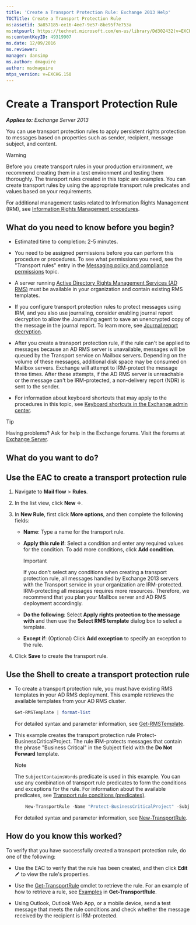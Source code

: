 ```yaml
---
title: 'Create a Transport Protection Rule: Exchange 2013 Help'
TOCTitle: Create a Transport Protection Rule
ms:assetid: 3a857185-ee16-4ee7-9e57-8be95f7e753a
ms:mtpsurl: https://technet.microsoft.com/en-us/library/Dd302432(v=EXCHG.150)
ms:contentKeyID: 49319907
ms.date: 12/09/2016
ms.reviewer: 
manager: dansimp
ms.author: dmaguire
author: msdmaguire
mtps_version: v=EXCHG.150
---
```


# Create a Transport Protection Rule

_**Applies to:** Exchange Server 2013_

You can use transport protection rules to apply persistent rights protection to messages based on properties such as sender, recipient, message subject, and content.

> [!WARNING]
> Before you create transport rules in your production environment, we recommend creating them in a test environment and testing them thoroughly. The transport rules created in this topic are examples. You can create transport rules by using the appropriate transport rule predicates and values based on your requirements.

For additional management tasks related to Information Rights Management (IRM), see [Information Rights Management procedures](information-rights-management-procedures-exchange-2013-help.md).

## What do you need to know before you begin?

  - Estimated time to completion: 2-5 minutes.

  - You need to be assigned permissions before you can perform this procedure or procedures. To see what permissions you need, see the "Transport rules" entry in the [Messaging policy and compliance permissions](messaging-policy-and-compliance-permissions-exchange-2013-help.md) topic.

  - A server running [Active Directory Rights Management Services (AD RMS)](https://technet.microsoft.com/en-us/library/hh831364.aspx) must be available in your organization and contain existing RMS templates.

  - If you configure transport protection rules to protect messages using IRM, and you also use journaling, consider enabling journal report decryption to allow the Journaling agent to save an unencrypted copy of the message in the journal report. To learn more, see [Journal report decryption](journal-report-decryption-exchange-2013-help.md).

  - After you create a transport protection rule, if the rule can't be applied to messages because an AD RMS server is unavailable, messages will be queued by the Transport service on Mailbox servers. Depending on the volume of these messages, additional disk space may be consumed on Mailbox servers. Exchange will attempt to IRM-protect the message three times. After these attempts, if the AD RMS server is unreachable or the message can't be IRM-protected, a non-delivery report (NDR) is sent to the sender.

  - For information about keyboard shortcuts that may apply to the procedures in this topic, see [Keyboard shortcuts in the Exchange admin center](keyboard-shortcuts-in-the-exchange-admin-center-2013-help.md).

> [!TIP]
> Having problems? Ask for help in the Exchange forums. Visit the forums at <A href="https://go.microsoft.com/fwlink/p/?linkid=60612">Exchange Server</A>.

## What do you want to do?

## Use the EAC to create a transport protection rule

1. Navigate to **Mail flow** \> **Rules**.

2. In the list view, click **New** ![Add Icon](images/JJ218640.c1e75329-d6d7-4073-a27d-498590bbb558(EXCHG.150).gif "Add Icon").

3. In **New Rule**, first click **More options**, and then complete the following fields:

      - **Name**: Type a name for the transport rule.

      - **Apply this rule if**: Select a condition and enter any required values for the condition. To add more conditions, click **Add condition**.

        > [!IMPORTANT]
        > If you don't select any conditions when creating a transport protection rule, all messages handled by Exchange 2013 servers with the Transport service in your organization are IRM-protected. IRM-protecting all messages requires more resources. Therefore, we recommend that you plan your Mailbox server and AD&nbsp;RMS deployment accordingly.

      - **Do the following**: Select **Apply rights protection to the message with** and then use the **Select RMS template** dialog box to select a template.

      - **Except if**: (Optional) Click **Add exception** to specify an exception to the rule.

4. Click **Save** to create the transport rule.

## Use the Shell to create a transport protection rule

  - To create a transport protection rule, you must have existing RMS templates in your AD RMS deployment. This example retrieves the available templates from your AD RMS cluster.

    ```powershell
    Get-RMSTemplate | format-list
    ```

    For detailed syntax and parameter information, see [Get-RMSTemplate](https://technet.microsoft.com/en-us/library/dd297960\(v=exchg.150\)).

  - This example creates the transport protection rule Protect-BusinessCriticalProject. The rule IRM-protects messages that contain the phrase "Business Critical" in the Subject field with the **Do Not Forward** template.

    > [!NOTE]
    > The <CODE>SubjectContainsWords</CODE> predicate is used in this example. You can use any combination of transport rule predicates to form the conditions and exceptions for the rule. For information about the available predicates, see <A href="mail-flow-rule-conditions-and-exceptions-predicates-in-exchange-2013-exchange-2013-help.md">Transport rule conditions (predicates)</A>.

    ```powershell
        New-TransportRule -Name "Protect-BusinessCriticalProject" -SubjectContainsWords "Business Critical" -ApplyRightsProtectionTemplate "Do Not Forward"
    ```

    For detailed syntax and parameter information, see [New-TransportRule](https://technet.microsoft.com/en-us/library/bb125138\(v=exchg.150\)).

## How do you know this worked?

To verify that you have successfully created a transport protection rule, do one of the following:

  - Use the EAC to verify that the rule has been created, and then click **Edit** ![Edit icon](images/JJ218640.6f53ccb2-1f13-4c02-bea0-30690e6ea71d(EXCHG.150).gif "Edit icon") to view the rule's properties.

  - Use the [Get-TransportRule](https://technet.microsoft.com/en-us/library/aa998585\(v=exchg.150\)) cmdlet to retrieve the rule. For an example of how to retrieve a rule, see [Examples](https://technet.microsoft.com/en-us/aa998585\(exchg.150\)#examples) in **Get-TransportRule**.

  - Using Outlook, Outlook Web App, or a mobile device, send a test message that meets the rule conditions and check whether the message received by the recipient is IRM-protected.
